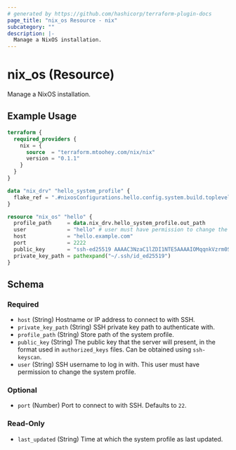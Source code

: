 ```yaml
---
# generated by https://github.com/hashicorp/terraform-plugin-docs
page_title: "nix_os Resource - nix"
subcategory: ""
description: |-
  Manage a NixOS installation.
---
```


# nix_os (Resource)

Manage a NixOS installation.

## Example Usage

```terraform
terraform {
  required_providers {
    nix = {
      source  = "terraform.mtoohey.com/nix/nix"
      version = "0.1.1"
    }
  }
}

data "nix_drv" "hello_system_profile" {
  flake_ref = ".#nixosConfigurations.hello.config.system.build.toplevel"
}

resource "nix_os" "hello" {
  profile_path     = data.nix_drv.hello_system_profile.out_path
  user             = "hello" # user must have permission to change the system profile
  host             = "hello.example.com"
  port             = 2222
  public_key       = "ssh-ed25519 AAAAC3NzaC1lZDI1NTE5AAAAIOMqqnkVzrm0SdG6UOoqKLsabgH5C9okWi0dh2l9GKJl"
  private_key_path = pathexpand("~/.ssh/id_ed25519")
}
```

<!-- schema generated by tfplugindocs -->
## Schema

### Required

- `host` (String) Hostname or IP address to connect to with SSH.
- `private_key_path` (String) SSH private key path to authenticate with.
- `profile_path` (String) Store path of the system profile.
- `public_key` (String) The public key that the server will present, in the format used in `authorized_keys` files. Can be obtained using `ssh-keyscan`.
- `user` (String) SSH username to log in with. This user must have permission to change the system profile.

### Optional

- `port` (Number) Port to connect to with SSH. Defaults to `22`.

### Read-Only

- `last_updated` (String) Time at which the system profile as last updated.


